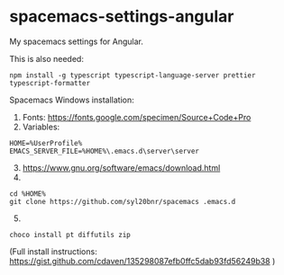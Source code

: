 # spacemacs-settings-angular

My spacemacs settings for Angular.

This is also needed:

```
npm install -g typescript typescript-language-server prettier typescript-formatter
```

Spacemacs Windows installation:
1) Fonts: https://fonts.google.com/specimen/Source+Code+Pro
2) Variables:
```
HOME=%UserProfile%
EMACS_SERVER_FILE=%HOME%\.emacs.d\server\server
```
3) https://www.gnu.org/software/emacs/download.html
4)
```
cd %HOME%
git clone https://github.com/syl20bnr/spacemacs .emacs.d
```
5) 
```choco install pt diffutils zip ```

(Full install instructions: https://gist.github.com/cdaven/135298087efb0ffc5dab93fd56249b38 )

